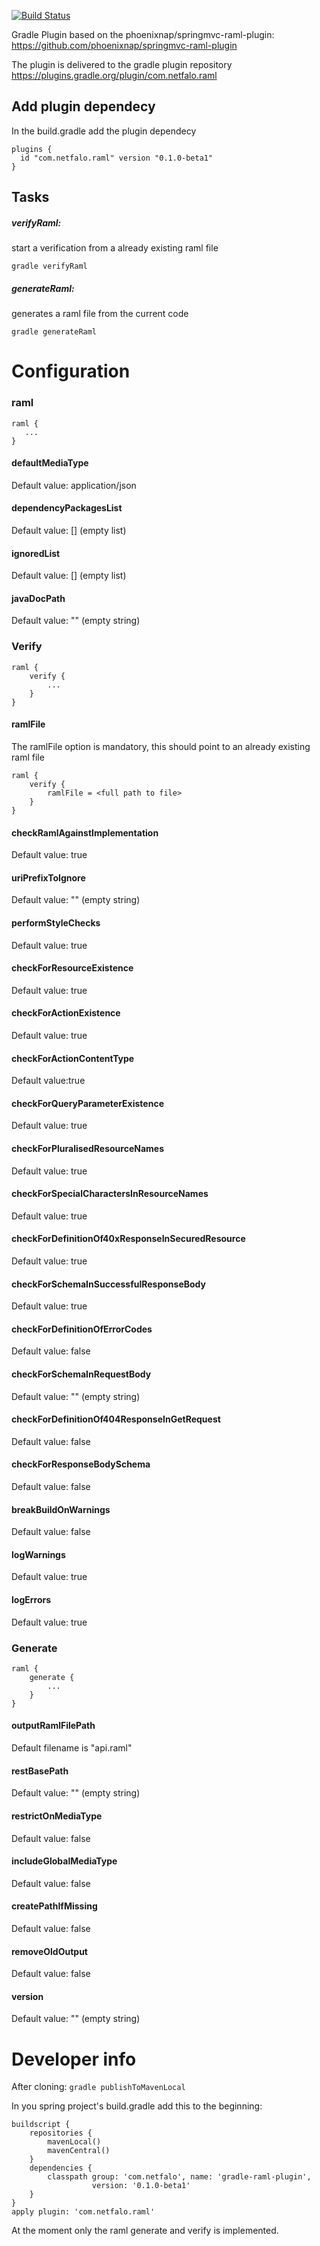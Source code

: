 [![Build Status](https://travis-ci.org/netfalo/gradle-raml-plugin.svg?branch=master)](https://travis-ci.org/netfalo/gradle-raml-plugin)

Gradle Plugin based on the phoenixnap/springmvc-raml-plugin:  
https://github.com/phoenixnap/springmvc-raml-plugin

The plugin is delivered to the gradle plugin repository
https://plugins.gradle.org/plugin/com.netfalo.raml


## Add plugin dependecy
In the build.gradle add the plugin dependecy
```
plugins {
  id "com.netfalo.raml" version "0.1.0-beta1"
}
```

## Tasks
##### verifyRaml: 
start a verification from a already existing raml file

``` gradle verifyRaml ```

##### generateRaml:
generates a raml file from the current code

``` gradle generateRaml ```


# Configuration

### raml
```
raml {
   ...
}
```
#### defaultMediaType
Default value: application/json

#### dependencyPackagesList
Default value: [] (empty list)

#### ignoredList
Default value: [] (empty list)

#### javaDocPath
Default value: "" (empty string)


### Verify
```
raml {
    verify {
        ...
    }
}
```

#### ramlFile
The ramlFile option is mandatory, this should point to an already existing raml file
```
raml {
    verify {
        ramlFile = <full path to file>
    }
}
```
#### checkRamlAgainstImplementation
Default value: true

#### uriPrefixToIgnore
Default value: "" (empty string)

#### performStyleChecks
Default value: true

#### checkForResourceExistence
Default value: true

#### checkForActionExistence
Default value: true

#### checkForActionContentType
Default value:true

#### checkForQueryParameterExistence
Default value: true

#### checkForPluralisedResourceNames
Default value: true

#### checkForSpecialCharactersInResourceNames
Default value: true

#### checkForDefinitionOf40xResponseInSecuredResource
Default value: true

#### checkForSchemaInSuccessfulResponseBody
Default value: true

#### checkForDefinitionOfErrorCodes
Default value: false

#### checkForSchemaInRequestBody
Default value: "" (empty string)

#### checkForDefinitionOf404ResponseInGetRequest
Default value: false

#### checkForResponseBodySchema
Default value: false

#### breakBuildOnWarnings
Default value: false

#### logWarnings
Default value: true

#### logErrors
Default value: true


### Generate
```
raml {
    generate {
        ...
    }
}
```
#### outputRamlFilePath
Default filename is "api.raml"

#### restBasePath
Default value: "" (empty string)

#### restrictOnMediaType
Default value: false

#### includeGlobalMediaType
Default value: false

#### createPathIfMissing
Default value: false

#### removeOldOutput
Default value: false

#### version
Default value: "" (empty string)


# Developer info
After cloning: ```gradle publishToMavenLocal```

In you spring project's build.gradle add this to the beginning:
```
buildscript {
    repositories {
        mavenLocal()
        mavenCentral()
    }
    dependencies {
        classpath group: 'com.netfalo', name: 'gradle-raml-plugin',
                  version: '0.1.0-beta1'
    }
}
apply plugin: 'com.netfalo.raml'
```

At the moment only the raml generate and verify is implemented.

